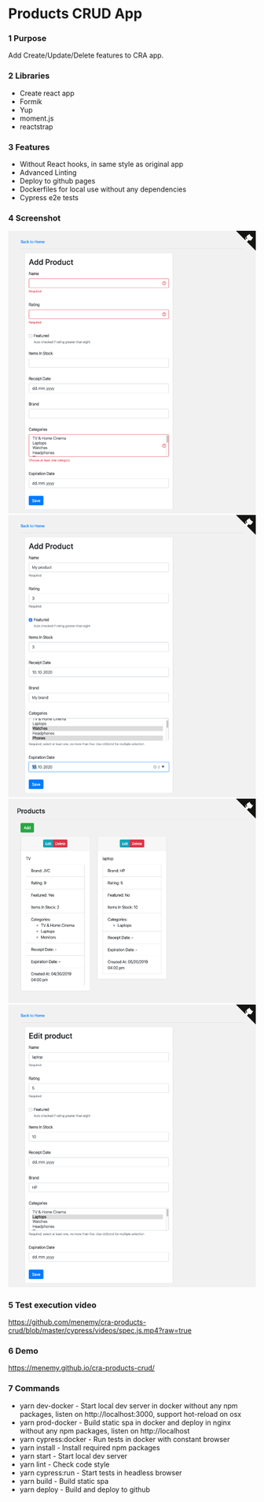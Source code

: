 # Products CRUD App

### 1 Purpose
Add Create/Update/Delete features to CRA app.

### 2 Libraries
* Create react app
* Formik
* Yup
* moment.js
* reactstrap

### 3 Features
* Without React hooks, in same style as original app
* Advanced Linting
* Deploy to github pages
* Dockerfiles for local use without any dependencies
* Cypress e2e tests

### 4 Screenshot
<img src="./cypress/screenshots/spec.js/Products%20Cypress%20test%20--%20adds%20product%20validation.png" width="600">
<img src="./cypress/screenshots/spec.js/Products%20Cypress%20test%20--%20adds%20product.png" width="600">
<img src="./cypress/screenshots/spec.js/Products%20Cypress%20test%20--%20delete%20product.png" width="600">
<img src="./cypress/screenshots/spec.js/Products%20Cypress%20test%20--%20update%20product.png" width="600">

### 5 Test execution video
https://github.com/menemy/cra-products-crud/blob/master/cypress/videos/spec.js.mp4?raw=true

### 6 Demo
https://menemy.github.io/cra-products-crud/

### 7 Commands
* yarn dev-docker - Start local dev server in docker without any npm packages, listen on http://localhost:3000, support hot-reload on osx
* yarn prod-docker - Build static spa in docker and deploy in nginx without any npm packages, listen on http://localhost
* yarn cypress:docker - Run tests in docker with constant browser
* yarn install - Install required npm packages
* yarn start - Start local dev server
* yarn lint - Check code style
* yarn cypress:run - Start tests in headless browser
* yarn build - Build static spa
* yarn deploy - Build and deploy to github


